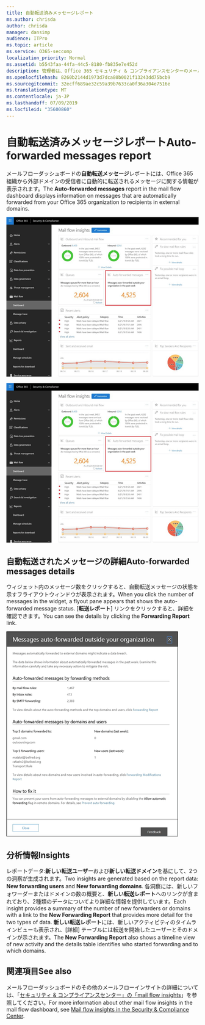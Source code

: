 ```yaml
---
title: 自動転送済みメッセージレポート
ms.author: chrisda
author: chrisda
manager: dansimp
audience: ITPro
ms.topic: article
ms.service: O365-seccomp
localization_priority: Normal
ms.assetid: b5543faa-44fa-44c5-8180-fb835e7e452d
description: 管理者は、Office 365 セキュリティ & コンプライアンスセンターのメールフローダッシュボードでの自動転送メッセージレポートについて説明します。
ms.openlocfilehash: 8260b2144d1973d7dca80b0021f13243dd75bcb9
ms.sourcegitcommit: 32ecff689ae32c59a39b7633ca0f36a304e7516e
ms.translationtype: MT
ms.contentlocale: ja-JP
ms.lasthandoff: 07/09/2019
ms.locfileid: "35600860"
---
```

# <a name="auto-forwarded-messages-report"></a><span data-ttu-id="8bc26-103">自動転送済みメッセージレポート</span><span class="sxs-lookup"><span data-stu-id="8bc26-103">Auto-forwarded messages report</span></span>

<span data-ttu-id="8bc26-104">メールフローダッシュボードの**自動転送メッセージ**レポートには、Office 365 組織から外部ドメインの受信者に自動的に転送されるメッセージに関する情報が表示されます。</span><span class="sxs-lookup"><span data-stu-id="8bc26-104">The **Auto-forwarded messages** report in the mail flow dashboard displays information on messages that are automatically forwarded from your Office 365 organization to recipients in external domains.</span></span>

![Office 365 セキュリティ & コンプライアンスセンターでの自動転送メッセージの洞察](media/8bc2600b-71c3-4b37-b4d0-9435fe0cfc8d.png)

![Office 365 セキュリティ & コンプライアンスセンターのメールフローダッシュボードの自動転送されたメッセージレポート](media/8bc2600b-71c3-4b37-b4d0-9435fe0cfc8d.png)

## <a name="auto-forwarded-messages-details"></a><span data-ttu-id="8bc26-107">自動転送されたメッセージの詳細</span><span class="sxs-lookup"><span data-stu-id="8bc26-107">Auto-forwarded messages details</span></span>

<span data-ttu-id="8bc26-108">ウィジェット内のメッセージ数をクリックすると、自動転送メッセージの状態を示すフライアウトウィンドウが表示されます。</span><span class="sxs-lookup"><span data-stu-id="8bc26-108">When you click the number of messages in the widget, a flyout pane appears that shows the auto-forwarded message status.</span></span> <span data-ttu-id="8bc26-109">[**転送レポート**] リンクをクリックすると、詳細を確認できます。</span><span class="sxs-lookup"><span data-stu-id="8bc26-109">You can see the details by clicking the **Forwarding Report** link.</span></span>

![Office 365 セキュリティ & コンプライアンスセンターの自動転送されたメッセージの詳細ポップアップ](media/87d0fb1e-d2ef-4901-b17c-ec32d23a539e.png)

## <a name="insights"></a><span data-ttu-id="8bc26-111">分析情報</span><span class="sxs-lookup"><span data-stu-id="8bc26-111">Insights</span></span>

<span data-ttu-id="8bc26-112">レポートデータ:**新しい転送ユーザー**および**新しい転送ドメイン**を基にして、2つの洞察が生成されます。</span><span class="sxs-lookup"><span data-stu-id="8bc26-112">Two insights are generated based on the report data: **New forwarding users** and **New forwarding domains**.</span></span> <span data-ttu-id="8bc26-113">各洞察には、新しいフォワーダーまたはドメインの数の概要と、**新しい転送レポート**へのリンクが含まれており、2種類のデータについてより詳細な情報を提供しています。</span><span class="sxs-lookup"><span data-stu-id="8bc26-113">Each insight provides a summary of the number of new forwarders or domains with a link to the **New Forwarding Report** that provides more detail for the two types of data.</span></span> <span data-ttu-id="8bc26-114">**新しい転送レポート**には、新しいアクティビティのタイムラインビューも表示され、[詳細] テーブルには転送を開始したユーザーとそのドメインが示されます。</span><span class="sxs-lookup"><span data-stu-id="8bc26-114">The **New Forwarding Report** also shows a timeline view of new activity and the details table identifies who started forwarding and to which domains.</span></span>

## <a name="see-also"></a><span data-ttu-id="8bc26-115">関連項目</span><span class="sxs-lookup"><span data-stu-id="8bc26-115">See also</span></span>

<span data-ttu-id="8bc26-116">メールフローダッシュボードのその他のメールフローインサイトの詳細については、「[セキュリティ & コンプライアンスセンター」の「mail flow insights](mail-flow-insights.md)」を参照してください。</span><span class="sxs-lookup"><span data-stu-id="8bc26-116">For more information about other mail flow insights in the mail flow dashboard, see [Mail flow insights in the Security & Compliance Center](mail-flow-insights.md).</span></span>

